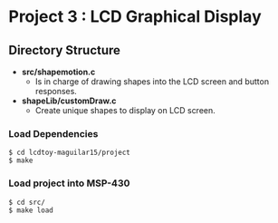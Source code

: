 # Project 3 : LCD Graphical Display 


## Directory Structure 

* **src/shapemotion.c** 
    * Is in charge of drawing shapes into the LCD screen and button responses. 
* **shapeLib/customDraw.c** 
    * Create unique shapes to display on LCD screen. 
    
### Load Dependencies 

```
$ cd lcdtoy-maguilar15/project
$ make 
```

### Load project into MSP-430
``` 
$ cd src/ 
$ make load 
```
